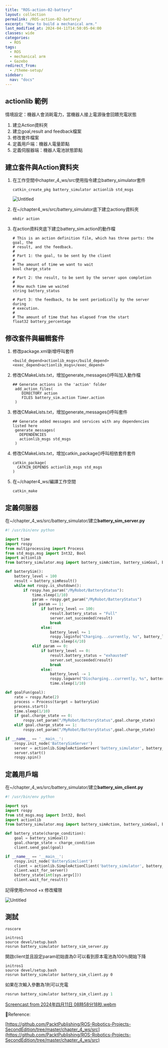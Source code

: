 ```yaml
---
title: "ROS-action-02-battery"
layout: collection
permalink: /ROS-action-02-battery/
excerpt: "How to build a mechanical arm."
last_modified_at: 2024-04-11T14:50:05-04:00
classes: wide
categories:
  - ROS
tags:
  - ROS
  - mechanical arm
  - Gazebo
redirect_from:
  - /theme-setup/
sidebar:
  nav: "docs"
---
```


## actionlib 範例

情境設定：機器人會消耗電力，當機器人接上電源後會回饋充電狀態

1. 建立Action資料夾
2. 建立goal,result and feedback檔案
3. 修改套件檔案
4. 定義用戶端：機器人電量節點
5. 定義伺服器端：機器人電池狀態節點

## 建立套件與Action資料夾

1. 在工作空間中chapter_4_ws/src使用指令建立battery_simulator套件
    
    ```tsx
    catkin_create_pkg battery_simulator actionlib std_msgs
    ```
    
    ![Untitled](/assets/images/ROS-action-02-battery%20264b85cc1b6a446b82c97f1232f53ce6/Untitled.png)
    
2. 在~/chapter4_ws/src/battery_simulator底下建立actiony資料夾
    
    ```tsx
    mkdir action
    ```
    
3. 在action資料夾底下建立battery_sim.action的動作檔
    
    ```tsx
    # This is an action definition file, which has three parts: the goal, the
    # result, and the feedback.
    #
    # Part 1: the goal, to be sent by the client
    #
    # The amount of time we want to wait
    bool charge_state
    
    # Part 2: the result, to be sent by the server upon completion
    #
    # How much time we waited
    string battery_status
    
    # Part 3: the feedback, to be sent periodically by the server during
    # execution.
    #
    # The amount of time that has elapsed from the start
    float32 battery_percentage
    ```
    

## 修改套件與編輯套件

1. 修改package.xml新增呼叫套件
    
    ```tsx
    <build_depend>actionlib_msgs</build_depend>
    <exec_depend>actionlib_msgs</exec_depend>
    ```
    
2. 修改CMakeLists.txt，增加generate_messages()呼叫加入動作檔
    
    ```tsx
    ## Generate actions in the 'action' folder
     add_action_files(
        DIRECTORY action
        FILES battery_sim.action Timer.action
     )
    ```
    
3. 修改CMakeLists.txt，增加generate_messages()呼叫套件
    
    ```tsx
    ## Generate added messages and services with any dependencies listed here
     generate_messages(
       DEPENDENCIES
       actionlib_msgs std_msgs
     )
    ```
    
4. 修改CMakeLists.txt，增加catkin_package()呼叫相依套件套件
    
    ```tsx
    catkin_package(
      CATKIN_DEPENDS actionlib_msgs std_msgs
    )
    ```
    
5. 在~/chapter4_ws/編譯工作空間
    
    ```tsx
    catkin_make
    ```
    

## 定義伺服器

在~/chapter_4_ws/src/battery_simulator/建立**battery_sim_server.py**

```python
#! /usr/bin/env python

import time
import rospy
from multiprocessing import Process
from std_msgs.msg import Int32, Bool
import actionlib
from battery_simulator.msg import battery_simAction, battery_simGoal, battery_simResult, battery_simFeedback

def batterySim():
	battery_level = 100
	result = battery_simResult()
	while not rospy.is_shutdown():
		if rospy.has_param("/MyRobot/BatteryStatus"):
			time.sleep(1/10)
			param = rospy.get_param("/MyRobot/BatteryStatus")
			if param == 1:
				if battery_level == 100:
					result.battery_status = "Full"
					server.set_succeeded(result)
					break
				else:								
					battery_level += 1
					rospy.loginfo("Charging...currently, %s", battery_level)
					time.sleep(4/10)
			elif param == 0:
				if battery_level == 0:
					result.battery_status = "exhausted"
					server.set_succeeded(result)
					break
				else:
					battery_level -= 1
					rospy.logwarn("Discharging...currently, %s", battery_level)
					time.sleep(1/10)

def goalFun(goal):
	rate = rospy.Rate(2)
	process = Process(target = batterySim)
	process.start()
	time.sleep(1/10)
	if goal.charge_state == 0:
		rospy.set_param("/MyRobot/BatteryStatus",goal.charge_state)
	elif goal.charge_state == 1:
		rospy.set_param("/MyRobot/BatteryStatus",goal.charge_state)

if __name__ == '__main__':	
	rospy.init_node('BatterySimServer')
	server = actionlib.SimpleActionServer('battery_simulator', battery_simAction, goalFun, False)
	server.start()	
	rospy.spin()

```

## 定義用戶端

在~/chapter_4_ws/src/battery_simulator/建立**battery_sim_client.py**

```python
#! /usr/bin/env python

import sys
import rospy
from std_msgs.msg import Int32, Bool
import actionlib
from battery_simulator.msg import battery_simAction, battery_simGoal, battery_simResult

def battery_state(charge_condition):
	goal = battery_simGoal()
	goal.charge_state = charge_condition
	client.send_goal(goal)

if __name__ == '__main__':
	rospy.init_node('BatterySimclient')
	client = actionlib.SimpleActionClient('battery_simulator', battery_simAction)
	client.wait_for_server()
	battery_state(int(sys.argv[]))
	client.wait_for_result()

```

記得使用chmod +x 修改權限

![Untitled](/assets/images/ROS-action-02-battery%20264b85cc1b6a446b82c97f1232f53ce6/Untitled%201.png)

## 測試

```tsx
roscore
```

```tsx
initros1
source devel/setup.bash
rosrun battery_simulator battery_sim_server.py
```

開啟client並且設定param初始直為0:可以看到原本電池為100％開始下降

```tsx
initros1
source devel/setup.bash
rosrun battery_simulator battery_sim_client.py 0
```

如果在次輸入參數為1則可以充電

```python
rosrun battery_simulator battery_sim_client.py 1
```

[Screencast from 2024年四月11日 08時58分18秒.webm](/assets/images/ROS-action-02-battery%20264b85cc1b6a446b82c97f1232f53ce6/Screencast_from_2024%25E5%25B9%25B4%25E5%259B%259B%25E6%259C%258811%25E6%2597%25A5_08%25E6%2599%258258%25E5%2588%258618%25E7%25A7%2592.webm)

📃Reference:

[https://github.com/PacktPublishing/ROS-Robotics-Projects-SecondEdition/tree/master/chapter_4_ws/src](https://github.com/PacktPublishing/ROS-Robotics-Projects-SecondEdition/tree/master/chapter_4_ws/src)

